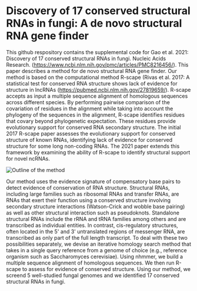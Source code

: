 # Discovery of 17 conserved structural RNAs in fungi: A de novo structural RNA gene finder

This github respository contains the supplemental code for Gao et al. 2021: Discovery of 17 conserved structural RNAs in fungi. Nucleic Acids Research. (https://www.ncbi.nlm.nih.gov/pmc/articles/PMC8216456/). This paper describes a method for de novo structural RNA gene finder. Our method is based on the computational method R-scape (Rivas et al. 2017: A statistical test for conserved RNA structure shows lack of evidence for structure in lncRNAs (https://pubmed.ncbi.nlm.nih.gov/27819659/). R-scape accepts as input a multiple sequence alignment of homologous sequences across different species. By performing pairwise comparison of the covariation of residues in the alignment while taking into account the phylogeny of the sequences in the alignment, R-scape identifies residues that covary beyond phylogenetic expectation. These residues provide evolutionary support for conserved RNA secondary structure. The initial 2017 R-scape paper assesses the evolutionary support for conserved structure of known RNAs, identifying lack of evidence for conserved structure for some long non-coding RNAs. The 2021 paper extends this framework by examining the ability of R-scape to identify structural support for novel ncRNAs. 

![Outline of the method](https://github.com/wgao688/structural_RNA_gene_finder_Rscape/blob/main/Method_figure.jpg?raw=True)

Our method uses the evidence signature of compensatory base pairs to detect evidence of conservation of RNA structure. Structural RNAs, including large families such as ribosomal RNAs and transfer RNAs, are RNAs that exert their function using a conserved structure involving secondary structure interactions (Watson-Crick and wobble base pairing) as well as other structural interaction such as pseudoknots. Standalone structural RNAs include the rRNA and tRNA families among others and are transcribed as individual entities. In contrast, cis-regulatory structures, often located in the 5' and 3' untranslated regions of messenger RNA, are transcribed as only part of the full length transcript. To deal with these two possibilities separately, we devise an iterative homology search method that takes in a single query reference from a genome of choice (e.g., reference organism such as Saccharomyces cerevisiae). Using nhmmer, we build a multiple sequence alignment of homologous sequences. We then run R-scape to assess for evidence of conserved structure. Using our method, we screend 5 well-studied fungal genomes and we identified 17 conserved structural RNAs in fungi.
